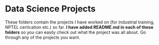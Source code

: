 # Data Science Projects

These folders contain the projects I have worked on (for industrial training, NPTEL certication etc.) so far. **I have added README.md in each of these folders** so you can easily check out what the project was all about. Go through any of the projects you want.
